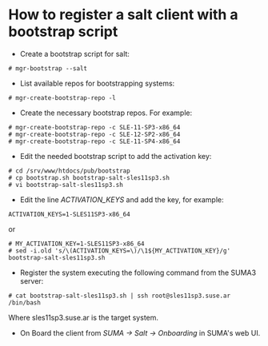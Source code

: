 # How to register a salt client with a bootstrap script

- Create a bootstrap script for salt:

`# mgr-bootstrap --salt`

- List available repos for bootstrapping systems:

`# mgr-create-bootstrap-repo -l`

- Create the necessary bootstrap repos. For example:

```
# mgr-create-bootstrap-repo -c SLE-11-SP3-x86_64
# mgr-create-bootstrap-repo -c SLE-12-SP2-x86_64
# mgr-create-bootstrap-repo -c SLE-11-SP4-x86_64
```

- Edit the needed bootstrap script to add the activation key:

```
# cd /srv/www/htdocs/pub/bootstrap
# cp bootstrap.sh bootstrap-salt-sles11sp3.sh
# vi bootstrap-salt-sles11sp3.sh
```

- Edit the line _ACTIVATION_KEYS_ and add the key, for example:

`ACTIVATION_KEYS=1-SLES11SP3-x86_64` 

or

```
# MY_ACTIVATION_KEY=1-SLES11SP3-x86_64
# sed -i.old 's/\(ACTIVATION_KEYS=\)/\1${MY_ACTIVATION_KEY}/g' bootstrap-salt-sles11sp3.sh
```

- Register the system executing the following command from the SUMA3 server:

`# cat bootstrap-salt-sles11sp3.sh | ssh root@sles11sp3.suse.ar /bin/bash`

Where sles11sp3.suse.ar is the target system.

- On Board the client from _SUMA -> Salt -> Onboarding_ in SUMA's web UI.

